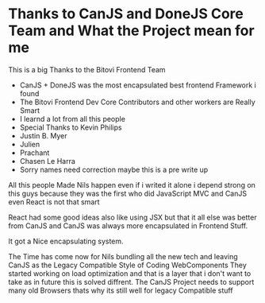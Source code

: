 # Thanks to CanJS and DoneJS Core Team and What the Project mean for me

This is a big Thanks to the Bitovi Frontend Team

- CanJS + DoneJS was the most encapsulated best frontend Framework i found
- The Bitovi Frontend Dev Core Contributors and other workers are Really Smart
- I learnd a lot from all this people
- Special Thanks to Kevin Philips
- Justin B. Myer
- Julien 
- Prachant
- Chasen Le Harra 
- Sorry names need correction maybe this is a pre write up

All this people Made Nils happen even if i writed it alone i depend strong on this guys
because they was the first who did JavaScript MVC and CanJS even React is not that smart

React had some good ideas also like using JSX but that it all else was better from CanJS
and CanJS was always more encapsulated in Frontend Stuff.

It got a Nice encapsulating system.

The Time has come now for Nils bundling all the new tech and leaving CanJS as the Legacy Compatible Style of Coding WebComponents
They started working on load optimization and that is a layer that i don't want to take as in future this is solved diffrent.
The CanJS Project needs to support many old Browsers thats why its still well for legacy Compatible stuff

